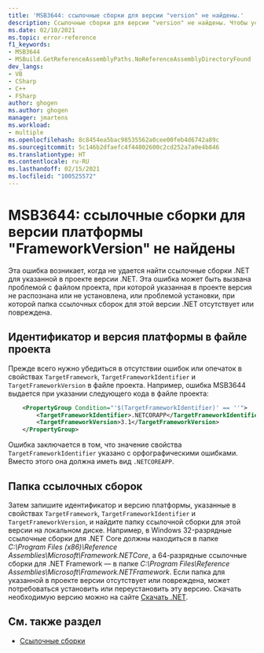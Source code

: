 ```yaml
---
title: 'MSB3644: ссылочные сборки для версии "version" не найдены.'
description: Ссылочные сборки для версии "version" не найдены. Чтобы устранить эту проблему, установите пакет Developer Pack (SDK/Targeting Pack) для этой версии платформы или перенацельте свое приложение. Пакет Developer Pack для платформы .NET Framework можно скачать на странице https://aka.ms/msbuild/developerpacks
ms.date: 02/10/2021
ms.topic: error-reference
f1_keywords:
- MSB3644
- MSBuild.GetReferenceAssemblyPaths.NoReferenceAssemblyDirectoryFound
dev_langs:
- VB
- CSharp
- C++
- FSharp
author: ghogen
ms.author: ghogen
manager: jmartens
ms.workload:
- multiple
ms.openlocfilehash: 8c8454ea5bac98535562a0cee00feb4d6742a89c
ms.sourcegitcommit: 5c146b2dfaefc4f44802600c2cd252a7a0e4b846
ms.translationtype: HT
ms.contentlocale: ru-RU
ms.lasthandoff: 02/15/2021
ms.locfileid: "100525572"
---
```

# <a name="msb3644-the-reference-assemblies-for-frameworkversion-were-not-found"></a>MSB3644: ссылочные сборки для версии платформы "FrameworkVersion" не найдены

Эта ошибка возникает, когда не удается найти ссылочные сборки .NET для указанной в проекте версии .NET. Эта ошибка может быть вызвана проблемой с файлом проекта, при которой указанная в проекте версия не распознана или не установлена, или проблемой установки, при которой папка ссылочных сборок для этой версии .NET отсутствует или повреждена.

## <a name="project-file-framework-identifier-and-version"></a>Идентификатор и версия платформы в файле проекта

Прежде всего нужно убедиться в отсутствии ошибок или опечаток в свойствах `TargetFramework`, `TargetFrameworkIdentifier` и `TargetFrameworkVersion` в файле проекта. Например, ошибка MSB3644 выдается при указании следующего кода в файле проекта:

```xml
    <PropertyGroup Condition="'$(TargetFrameworkIdentifier)' == ''">
        <TargetFrameworkIdentifier>.NETCORAPP</TargetFrameworkIdentifier>
        <TargetFrameworkVersion>3.1</TargetFrameworkVersion>
    </PropertyGroup>
```

Ошибка заключается в том, что значение свойства `TargetFrameworkIdentifier` указано с орфографическими ошибками. Вместо этого она должна иметь вид `.NETCOREAPP`.

## <a name="reference-assemblies-folder"></a>Папка ссылочных сборок

Затем запишите идентификатор и версию платформы, указанные в свойствах `TargetFramework`, `TargetFrameworkIdentifier` и `TargetFrameworkVersion`, и найдите папку ссылочной сборки для этой версии на локальном диске.  Например, в Windows 32-разрядные ссылочные сборки для .NET Core должны находиться в папке *C:\Program Files (x86)\Reference Assemblies\Microsoft\Framework\.NETCore*, а 64-разрядные ссылочные сборки для .NET Framework — в папке *C:\Program Files\Reference Assemblies\Microsoft\Framework\.NETFramework*. Если папка для указанной в проекте версии отсутствует или повреждена, может потребоваться установить или переустановить эту версию. Скачать необходимую версию можно на сайте [Скачать .NET](https://dotnet.microsoft.com/download/).

## <a name="see-also"></a>См. также раздел

- [Ссылочные сборки](/dotnet/standard/assembly/reference-assemblies)